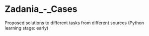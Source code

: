 # Zadania_-_Cases
Proposed solutions to different tasks from different sources (Python learning stage: early)
